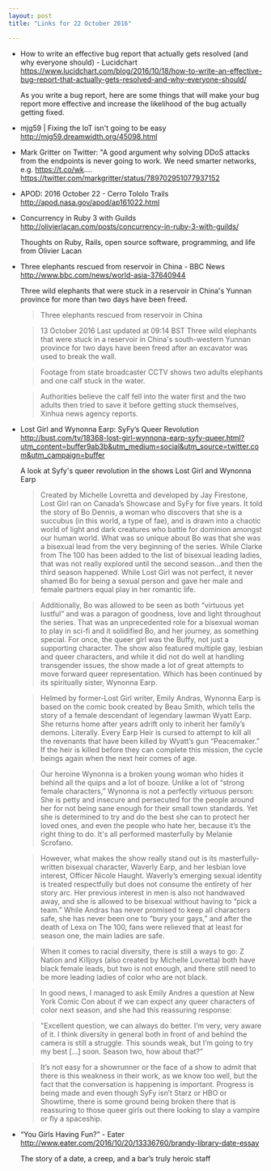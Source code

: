 ```yaml
---
layout: post
title: "Links for 22 October 2016"

---
```



* How to write an effective bug report that actually gets resolved (and why everyone should) - Lucidchart
  <https://www.lucidchart.com/blog/2016/10/18/how-to-write-an-effective-bug-report-that-actually-gets-resolved-and-why-everyone-should/>

  As you write a bug report, here are some things that will make your bug report more effective and increase the likelihood of the bug actually getting fixed.

* mjg59 | Fixing the IoT isn't going to be easy
  <http://mjg59.dreamwidth.org/45098.html>

* Mark Gritter on Twitter: "A good argument why solving DDoS attacks from the endpoints is never going to work. We need smarter networks, e.g. https://t.co/wk....
  <https://twitter.com/markgritter/status/789702951077937152>

* APOD: 2016 October 22 - Cerro Tololo Trails
  <http://apod.nasa.gov/apod/ap161022.html>

* Concurrency in Ruby 3 with Guilds
  <http://olivierlacan.com/posts/concurrency-in-ruby-3-with-guilds/>

  Thoughts on Ruby, Rails, open source software, programming, and life from Olivier Lacan

* Three elephants rescued from reservoir in China - BBC News
  <http://www.bbc.com/news/world-asia-37640944>

  Three wild elephants that were stuck in a reservoir in China's Yunnan province for more than two days have been freed.

  > Three elephants rescued from reservoir in China

  > 13 October 2016 Last updated at 09:14 BST
  > Three wild elephants that were stuck in a reservoir in China's south-western Yunnan province for two days have been freed after an excavator was used to break the wall.

  > Footage from state broadcaster CCTV shows two adults elephants and one calf stuck in the water.

  > Authorities believe the calf fell into the water first and the two adults then tried to save it before getting stuck themselves, Xinhua news agency reports.

* Lost Girl and Wynonna Earp: SyFy’s Queer Revolution
  <http://bust.com/tv/18368-lost-girl-wynnona-earp-syfy-queer.html?utm_content=buffer9ab3b&utm_medium=social&utm_source=twitter.com&utm_campaign=buffer>

  A look at Syfy's queer revolution in the shows Lost Girl and Wynonna Earp

  > Created by Michelle Lovretta and developed by Jay Firestone, Lost Girl ran on Canada’s Showcase and SyFy for five years. It told the story of Bo Dennis, a woman who discovers that she is a succubus (in this world, a type of fae), and is drawn into a chaotic world of light and dark creatures who battle for dominion amongst our human world. What was so unique about Bo was that she was a bisexual lead from the very beginning of the series. While Clarke from The 100 has been added to the list of bisexual leading ladies, that was not really explored until the second season…and then the third season happened. While Lost Girl was not perfect, it never shamed Bo for being a sexual person and gave her male and female partners equal play in her romantic life.

  > Additionally, Bo was allowed to be seen as both “virtuous yet lustful” and was a paragon of goodness, love and light throughout the series. That was an unprecedented role for a bisexual woman to play in sci-fi and it solidified Bo, and her journey, as something special. For once, the queer girl was the Buffy, not just a supporting character. The show also featured multiple gay, lesbian and queer characters, and while it did not do well at handling transgender issues, the show made a lot of great attempts to move forward queer representation. Which has been continued by its spiritually sister, Wynonna Earp.

  > Helmed by former-Lost Girl writer, Emily Andras, Wynonna Earp is based on the comic book created by Beau Smith, which tells the story of a female descendant of legendary lawman Wyatt Earp. She returns home after years adrift only to inherit her family’s demons. Literally. Every Earp Heir is cursed to attempt to kill all the revenants that have been killed by Wyatt’s gun “Peacemaker.” If the heir is killed before they can complete this mission, the cycle beings again when the next heir comes of age.

  > Our heroine Wynonna is a broken young woman who hides it behind all the quips and a lot of booze. Unlike a lot of “strong female characters,” Wynonna is not a perfectly virtuous person: She is petty and insecure and persecuted for the people around her for not being sane enough for their small town standards. Yet she is determined to try and do the best she can to protect her loved ones, and even the people who hate her, because it’s the right thing to do. It's all performed masterfully by Melanie Scrofano.

  > However, what makes the show really stand out is its masterfully-written bisexual character, Waverly Earp, and her lesbian love interest, Officer Nicole Haught. Waverly’s emerging sexual identity is treated respectfully but does not consume the entirety of her story arc. Her previous interest in men is also not handwaved away, and she is allowed to be bisexual without having to “pick a team.” While Andras has never promised to keep all characters safe, she has never been one to “bury your gays,” and after the death of Lexa on The 100, fans were relieved that at least for season one, the main ladies are safe.

  > When it comes to racial diversity, there is still a ways to go: Z Nation and Killjoys (also created by Michelle Lovretta) both have black female leads, but two is not enough, and there still need to be more leading ladies of color who are not black.

  > In good news, I managed to ask Emily Andres a question at New York Comic Con about if we can expect any queer characters of color next season, and she had this reassuring response:

  > "Excellent question, we can always do better. I’m very, very aware of it. I think diversity in general both in front of and behind the camera is still a struggle. This sounds weak, but I’m going to try my best […] soon. Season two, how about that?”

  > It’s not easy for a showrunner or the face of a show to admit that there is this weakness in their work, as we know too well, but the fact that the conversation is happening is important. Progress is being made and even though SyFy isn’t Starz or HBO or Showtime, there is some ground being broken there that is reassuring to those queer girls out there looking to slay a vampire or fly a spaceship.

* “You Girls Having Fun?” - Eater
  <http://www.eater.com/2016/10/20/13336760/brandy-library-date-essay>

  The story of a date, a creep, and a bar’s truly heroic staff
